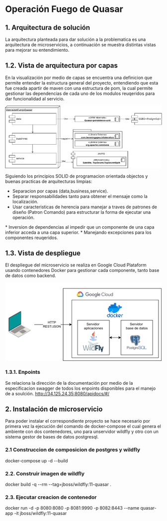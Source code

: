 # Operación Fuego de Quasar

## 1. Arquitectura de solución
La arquitectura planteada para dar solución a la problematica es una arquitectura de microservicios, a continuación se muestra distintas vistas para mejorar su entendimiento.

## 1.2. Vista de arquitectura por capas
En la visualización por medio de capas se encuentra una definicion que permite entender la estructura general del proyecto, entendiendo que esta fue creada apartir de maven con una estructura de pom, la cual permite gestionar las dependencias de cada uno de los modulos reuqeridos para dar funcionalidad al servicio.

![](https://raw.githubusercontent.com/jhonfredy901/quasarOperation/master/OperacionFuegoQuasar/apidocs/capas.png?token=GHSAT0AAAAAABQW3THBP6NWHALIWSZGFQ3QYPLLUSQ)

Siguiendo los principios SOLID de programacion orientada objectos y buenas practicas de arquitecturas limpias: 
* Separacion por capas (data,business,service).
* Separar responsabilidades tanto para obtener el mensaje como la localización.
* Usar caracteristicas de herencia para manejar a traves de patrones de diseño (Patron Comando) para estructurar la forma de ejecutar una operación.
<patron comando imagen>
* Inversion de dependencias al impedir que un componente de una capa inferior acceda a una capa superior.
* Manejando excepciones para los componentes reuqeridos.


## 1.3. Vista de despliegue
El despliegue del microservicio se realiza en Google Cloud Plataform usando contenedores Docker para gestionar cada componente, tanto base de datos como backend.

 ![](https://raw.githubusercontent.com/jhonfredy901/quasarOperation/master/OperacionFuegoQuasar/apidocs/vistaDespliegue.png?token=GHSAT0AAAAAABQW3THBCG7N2DEZNBKUPMGKYPLLV5A)

### 1.3.1. Enpoints
Se relaciona la dirección de la documentación por medio de la especificacion swagger de todos los enpoints disponibles para el manejo de a soulción.
http://34.125.24.35:8080/apidocs/#/


## 2. Instalación de microservicio
Para poder instalar el correspondiente proyecto se hace necesario por primera vez la ejecución del comando de docker-compose el cual genera el ambiente con dos contenedores, uno para unservidor wildfly y otro con un sistema gestor de bases de datos postgresql.

### 2.1 Construccion de composicion de postgres y wildfly
docker-compose up -d --build

### 2.2. Construir imagen de wildfly
docker build -q --rm --tag=jboss/wildfly:11-quasar .

### 2.3. Ejecutar creacion de contenedor
docker run -d -p 8080:8080 -p 8081:9990 -p 8082:8443 --name quasar-app -it jboss/wildfly:11-quasar
